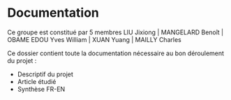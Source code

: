 # Documentation

Ce groupe est constitué par 5 membres
LIU Jixiong | MANGELARD Benoît | OBAME EDOU Yves William | XUAN Yuang | MAILLY Charles

Ce dossier contient toute la documentation nécessaire au bon déroulement du projet :

  * Descriptif du projet
  * Article étudié
  * Synthèse FR-EN
